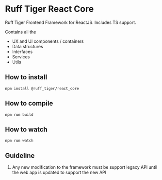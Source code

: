 # Ruff Tiger React Core

Ruff Tiger Frontend Framework for ReactJS. Includes TS support.

Contains all the

- UX and UI components / containers
- Data structures
- Interfaces
- Services
- Utils

## How to install

```
npm install @ruff_tiger/react_core

```

## How to compile

```
npm run build
```

## How to watch

```
npm run watch
```

## Guideline

1. Any new modification to the framework must be support legacy API until the web app is updated to support the new API
